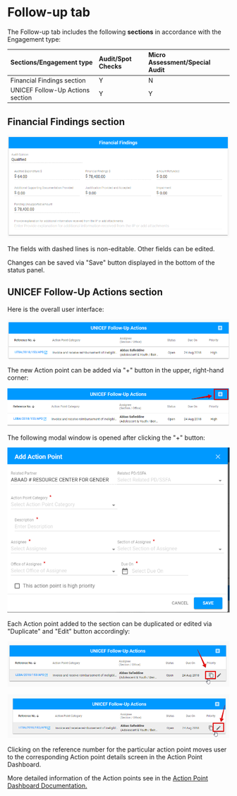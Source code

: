 # Follow-up tab

The Follow-up tab includes the following  **sections** in accordance with the Engagement type: 

| Sections/Engagement type | Audit/Spot Checks | Micro Assessment/Special Audit |
| :--- | :--- | :--- |
| Financial Findings section | Y | N |
| UNICEF Follow-Up Actions section | Y | Y |

## **Financial Findings section** 

![Financial Findings section: overall user interface](../../../.gitbook/assets/108.png)

The fields with dashed lines is non-editable. Other fields can be edited.

Changes can be saved via "Save" button displayed in the bottom of the status panel.

## **UNICEF Follow-Up Actions section**  

Here is the overall user interface: 

![UNICEF Follow-Up Actions section: the overall user interface](../../../.gitbook/assets/110.png)

The new Action point can be added via "+" button in the upper, right-hand corner: 

![Add Action Point button](../../../.gitbook/assets/112.png)

The following modal window is opened after clicking the "+" button: 

![Add Action Point modal window](../../../.gitbook/assets/111.png)

Each Action point added to the section can be duplicated or edited via "Duplicate" and "Edit" button accordingly:

![Duplicate button](../../../.gitbook/assets/113.png)

![Edit button](../../../.gitbook/assets/114.png)

Clicking on the reference number for the particular action point moves user to the corresponding Action point details screen in the Action Point Dashboard. 

More detailed information of the Action points see in the [Action Point Dashboard Documentation.](https://new-company.gitbook.io/action-points-dashboard/)  


  


  






